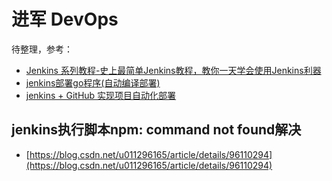 # 进军 DevOps

待整理，参考：

- [Jenkins 系列教程-史上最简单Jenkins教程，教你一天学会使用Jenkins利器](https://blog.csdn.net/qq_32352777/article/details/109267847)
- [jenkins部署go程序(自动编译部署)](https://juejin.cn/post/6952765925388976165)
- [jenkins + GitHub 实现项目自动化部署](https://learnku.com/articles/44764)

## jenkins执行脚本npm: command not found解决

- [https://blog.csdn.net/u011296165/article/details/96110294](https://blog.csdn.net/u011296165/article/details/96110294)
